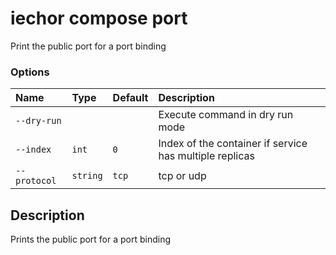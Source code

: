 # iechor compose port

<!---MARKER_GEN_START-->
Print the public port for a port binding

### Options

| Name         | Type     | Default | Description                                             |
|:-------------|:---------|:--------|:--------------------------------------------------------|
| `--dry-run`  |          |         | Execute command in dry run mode                         |
| `--index`    | `int`    | `0`     | Index of the container if service has multiple replicas |
| `--protocol` | `string` | `tcp`   | tcp or udp                                              |


<!---MARKER_GEN_END-->

## Description

Prints the public port for a port binding
